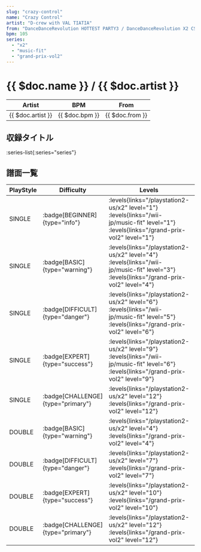 ```yaml
---
slug: "crazy-control"
name: "Crazy Control"
artist: "D-crew with VAL TIATIA"
from: "DanceDanceRevolution HOTTEST PARTY3 / DanceDanceRevolution X2 CS"
bpm: 105
series:
  - "x2"
  - "music-fit"
  - "grand-prix-vol2"
---
```


# {{ $doc.name }} / {{ $doc.artist }}

|Artist|BPM|From|
|------|---|----|
|{{ $doc.artist }}|{{ $doc.bpm }}|{{ $doc.from }}|

## 収録タイトル

:series-list{:series="series"}

## 譜面一覧

|PlayStyle|Difficulty|Levels|Notes|Movie|
|---------|----------|------|-----|-----|
|SINGLE| :badge[BEGINNER]{type="info"}| :levels{links="/playstation2-us/x2" level="1"} :levels{links="/wii-jp/music-fit" level="1"} :levels{links="/grand-prix-vol2" level="1"}|53/0||
|SINGLE| :badge[BASIC]{type="warning"}| :levels{links="/playstation2-us/x2" level="4"} :levels{links="/wii-jp/music-fit" level="3"} :levels{links="/grand-prix-vol2" level="4"}|91/0||
|SINGLE| :badge[DIFFICULT]{type="danger"}| :levels{links="/playstation2-us/x2" level="6"} :levels{links="/wii-jp/music-fit" level="5"} :levels{links="/grand-prix-vol2" level="6"}|151/0||
|SINGLE| :badge[EXPERT]{type="success"}| :levels{links="/playstation2-us/x2" level="9"} :levels{links="/wii-jp/music-fit" level="6"} :levels{links="/grand-prix-vol2" level="9"}|243/0||
|SINGLE| :badge[CHALLENGE]{type="primary"}| :levels{links="/playstation2-us/x2" level="12"} :levels{links="/grand-prix-vol2" level="12"}|274/0||
|DOUBLE| :badge[BASIC]{type="warning"}| :levels{links="/playstation2-us/x2" level="4"} :levels{links="/grand-prix-vol2" level="4"}|119/0||
|DOUBLE| :badge[DIFFICULT]{type="danger"}| :levels{links="/playstation2-us/x2" level="7"} :levels{links="/grand-prix-vol2" level="7"}|184/0||
|DOUBLE| :badge[EXPERT]{type="success"}| :levels{links="/playstation2-us/x2" level="10"} :levels{links="/grand-prix-vol2" level="10"}|242/0||
|DOUBLE| :badge[CHALLENGE]{type="primary"}| :levels{links="/playstation2-us/x2" level="12"} :levels{links="/grand-prix-vol2" level="12"}|273/0||
